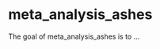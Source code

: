 
<!-- README.md is generated from README.Rmd. Please edit that file -->

# meta_analysis_ashes

<!-- badges: start -->
<!-- badges: end -->

The goal of meta_analysis_ashes is to …
